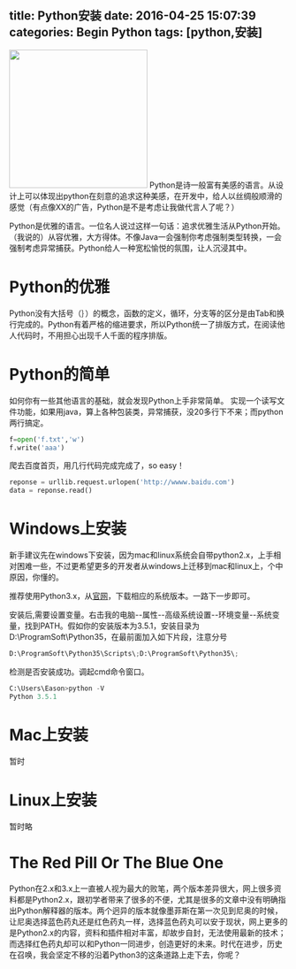 title: Python安装
date: 2016-04-25 15:07:39
categories: Begin Python
tags: [python,安装]
---
<img src="/img/install.png" width="250" height="250" class="img-topic" />
Python是诗一般富有美感的语言。从设计上可以体现出python在刻意的追求这种美感，在开发中，给人以丝绸般顺滑的感觉（有点像XX的广告，Python是不是考虑让我做代言人了呢？）

Python是优雅的语言。一位名人说过这样一句话：追求优雅生活从Python开始。（我说的）从容优雅，大方得体。不像Java一会强制你考虑强制类型转换，一会强制考虑异常捕获。Python给人一种宽松愉悦的氛围，让人沉浸其中。
<!--more-->

# Python的优雅

Python没有大括号（｝）的概念，函数的定义，循环，分支等的区分是由Tab和换行完成的。Python有着严格的缩进要求，所以Python统一了排版方式，在阅读他人代码时，不用担心出现千人千面的程序排版。

# Python的简单

如何你有一些其他语言的基础，就会发现Python上手非常简单。
实现一个读写文件功能，如果用java，算上各种包装类，异常捕获，没20多行下不来；而python两行搞定。
```python
f=open('f.txt','w') 
f.write('aaa')
```
爬去百度首页，用几行代码完成完成了，so easy！
```python
reponse = urllib.request.urlopen('http://wwww.baidu.com')
data = reponse.read()
```

# Windows上安装

新手建议先在windows下安装，因为mac和linux系统会自带python2.x，上手相对困难一些，不过更希望更多的开发者从windows上迁移到mac和linux上，个中原因，你懂的。

推荐使用Python3.x，从[官网](https://www.python.org/downloads/windows/)，下载相应的系统版本。一路下一步即可。

安装后,需要设置变量。右击我的电脑--属性--高级系统设置--环境变量--系统变量，找到PATH。假如你的安装版本为3.5.1，安装目录为D:\ProgramSoft\Python35，在最前面加入如下片段，注意分号
```python
D:\ProgramSoft\Python35\Scripts\;D:\ProgramSoft\Python35\;
```
检测是否安装成功。调起cmd命令窗口。
```python
C:\Users\Eason>python -V
Python 3.5.1
```

# Mac上安装

暂时

# Linux上安装

暂时略

# The Red Pill Or The Blue One

Python在2.x和3.x上一直被人视为最大的败笔，两个版本差异很大，网上很多资料都是Python2.x，跟初学者带来了很多的不便，尤其是很多的文章中没有明确指出Python解释器的版本。两个迥异的版本就像墨菲斯在第一次见到尼奥的时候，让尼奥选择蓝色药丸还是红色药丸一样，选择蓝色药丸可以安于现状，网上更多的是Python2.x的内容，资料和插件相对丰富，却故步自封，无法使用最新的技术；而选择红色药丸却可以和Python一同进步，创造更好的未来。时代在进步，历史在召唤，我会坚定不移的沿着Python3的这条道路上走下去，你呢？
